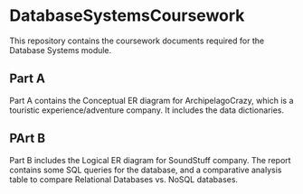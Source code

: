 # DatabaseSystemsCoursework

This repository contains the coursework documents required for the Database Systems module.

## Part A
Part A contains the Conceptual ER diagram for ArchipelagoCrazy, which is a touristic experience/adventure company. It includes the data dictionaries.

## PArt B
Part B includes the Logical ER diagram for SoundStuff company. The report contains some SQL queries for the database, and a comparative analysis table to compare Relational Databases vs. NoSQL databases.
